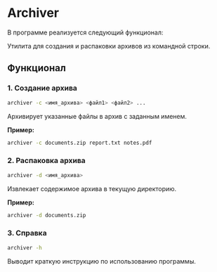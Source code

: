 # Archiver

В программе реализуется следующий функционал:


Утилита для создания и распаковки архивов из командной строки.

## Функционал

### 1. Создание архива
```bash
archiver -c <имя_архива> <файл1> <файл2> ...
```
Архивирует указанные файлы в архив с заданным именем.

**Пример:**
```bash
archiver -c documents.zip report.txt notes.pdf
```

### 2. Распаковка архива
```bash
archiver -d <имя_архива>
```
Извлекает содержимое архива в текущую директорию.

**Пример:**
```bash
archiver -d documents.zip
```

### 3. Справка
```bash
archiver -h
```
Выводит краткую инструкцию по использованию программы.
